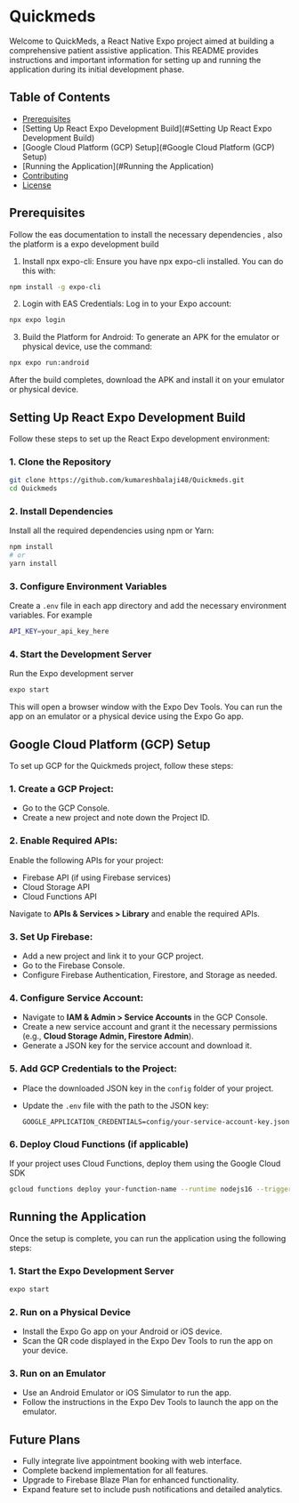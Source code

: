 # Quickmeds
Welcome to QuickMeds, a React Native Expo project aimed at building a comprehensive patient assistive application. This README provides instructions and important information for setting up and running the application during its initial development phase.

## Table of Contents
- [Prerequisites](#Prerequisites)
- [Setting Up React Expo Development Build](#Setting Up React Expo Development Build)
- [Google Cloud Platform (GCP) Setup](#Google Cloud Platform (GCP) Setup)
- [Running the Application](#Running the Application)
- [Contributing](#Contributing)
- [License](#License)

## Prerequisites
Follow the eas documentation to install the necessary dependencies , also the platform is a expo development build
1. Install npx expo-cli: Ensure you have npx expo-cli installed. You can do this with:
```bash
npm install -g expo-cli
```
2. Login with EAS Credentials: Log in to your Expo account:
```bash
npx expo login
```
3. Build the Platform for Android: To generate an APK for the emulator or physical device, use the command:
```bash
npx expo run:android
```
After the build completes, download the APK and install it on your emulator or physical device.


## Setting Up React Expo Development Build
Follow these steps to set up the React Expo development environment:

### 1. Clone the Repository
```bash
git clone https://github.com/kumareshbalaji48/Quickmeds.git
cd Quickmeds
```
### 2. Install Dependencies
Install all the required dependencies using npm or Yarn:
```bash
npm install
# or
yarn install
```

### 3. Configure Environment Variables
Create a `.env` file in each app directory and add the necessary environment variables. For example
```bash
API_KEY=your_api_key_here
```

### 4. Start the Development Server
Run the Expo development server
```bash
expo start
```
This will open a browser window with the Expo Dev Tools. You can run the app on an emulator or a physical device using the Expo Go app.


## Google Cloud Platform (GCP) Setup
To set up GCP for the Quickmeds project, follow these steps:

### 1. Create a GCP Project:
- Go to the GCP Console.
- Create a new project and note down the Project ID.

### 2. Enable Required APIs:
Enable the following APIs for your project:
- Firebase API (if using Firebase services)
- Cloud Storage API
- Cloud Functions API

Navigate to **APIs & Services > Library** and enable the required APIs.

### 3. Set Up Firebase:
- Add a new project and link it to your GCP project.
- Go to the Firebase Console.
- Configure Firebase Authentication, Firestore, and Storage as needed.

### 4. Configure Service Account:
- Navigate to **IAM & Admin > Service Accounts** in the GCP Console.
- Create a new service account and grant it the necessary permissions (e.g., **Cloud Storage Admin, Firestore Admin**).
- Generate a JSON key for the service account and download it.

### 5. Add GCP Credentials to the Project:
- Place the downloaded JSON key in the `config` folder of your project.
- Update the `.env` file with the path to the JSON key:

   ```env
   GOOGLE_APPLICATION_CREDENTIALS=config/your-service-account-key.json

### 6. Deploy Cloud Functions (if applicable)
If your project uses Cloud Functions, deploy them using the Google Cloud SDK
```bash
gcloud functions deploy your-function-name --runtime nodejs16 --trigger-http
```


## Running the Application
Once the setup is complete, you can run the application using the following steps:
### 1. Start the Expo Development Server
```bash
expo start
```
### 2. Run on a Physical Device
- Install the Expo Go app on your Android or iOS device.
- Scan the QR code displayed in the Expo Dev Tools to run the app on your device.
### 3. Run on an Emulator
- Use an Android Emulator or iOS Simulator to run the app.
- Follow the instructions in the Expo Dev Tools to launch the app on the emulator.

## Future Plans
- Fully integrate live appointment booking with web interface.
- Complete backend implementation for all features.
- Upgrade to Firebase Blaze Plan for enhanced functionality.
- Expand feature set to include push notifications and detailed analytics.